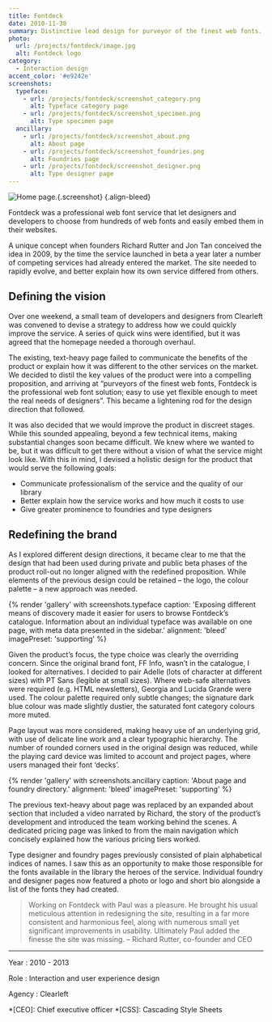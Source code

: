 ```yaml
---
title: Fontdeck
date: 2010-11-30
summary: Distinctive lead design for purveyor of the finest web fonts.
photo:
  url: /projects/fontdeck/image.jpg
  alt: Fontdeck logo
category:
  - Interaction design
accent_color: '#e9242e'
screenshots:
  typeface:
    - url: /projects/fontdeck/screenshot_category.png
      alt: Typeface category page
    - url: /projects/fontdeck/screenshot_specimen.png
      alt: Type specimen page
  ancillary:
    - url: /projects/fontdeck/screenshot_about.png
      alt: About page
    - url: /projects/fontdeck/screenshot_foundries.png
      alt: Foundries page
    - url: /projects/fontdeck/screenshot_designer.png
      alt: Type designer page
---
```

![Home page.](screenshot_homepage.png){.screenshot}
{.align-bleed}

Fontdeck was a professional web font service that let designers and developers to choose from hundreds of web fonts and easily embed them in their websites.

A unique concept when founders Richard Rutter and Jon Tan conceived the idea in 2009, by the time the service launched in beta a year later a number of competing services had already entered the market. The site needed to rapidly evolve, and better explain how its own service differed from others.

## Defining the vision

Over one weekend, a small team of developers and designers from Clearleft was convened to devise a strategy to address how we could quickly improve the service. A series of quick wins were identified, but it was agreed that the homepage needed a thorough overhaul.

The existing, text-heavy page failed to communicate the benefits of the product or explain how it was different to the other services on the market. We decided to distil the key values of the product were into a compelling proposition, and arriving at “purveyors of the finest web fonts, Fontdeck is the professional web font solution; easy to use yet flexible enough to meet the real needs of designers”. This became a lightening rod for the design direction that followed.

It was also decided that we would improve the product in discreet stages. While this sounded appealing, beyond a few technical items, making substantial changes soon became difficult. We knew where we wanted to be, but it was difficult to get there without a vision of what the service might look like. With this in mind, I devised a holistic design for the product that would serve the following goals:

* Communicate professionalism of the service and the quality of our library
* Better explain how the service works and how much it costs to use
* Give greater prominence to foundries and type designers

## Redefining the brand

As I explored different design directions, it became clear to me that the design that had been used during private and public beta phases of the product roll-out no longer aligned with the redefined proposition. While elements of the previous design could be retained – the logo, the colour palette – a new approach was needed.

{% render 'gallery' with screenshots.typeface
  caption: 'Exposing different means of discovery made it easier for users to browse Fontdeck’s catalogue. Information about an individual typeface was available on one page, with meta data presented in the sidebar.'
  alignment: 'bleed'
  imagePreset: 'supporting'
%}

Given the product’s focus, the type choice was clearly the overriding concern. Since the original brand font, FF Info, wasn’t in the catalogue, I looked for alternatives. I decided to pair Adelle (lots of character at different sizes) with PT Sans (legible at small sizes). Where web-safe alternatives were required (e.g. HTML newsletters), Georgia and Lucida Grande were used. The colour palette required only subtle changes; the signature dark blue colour was made slightly dustier, the saturated font category colours more muted.

Page layout was more considered, making heavy use of an underlying grid, with use of delicate line work and a clear typographic hierarchy. The number of rounded corners used in the original design was reduced, while the playing card device was limited to account and project pages, where users managed their font ‘decks’.

{% render 'gallery' with screenshots.ancillary
  caption: 'About page and foundry directory.'
  alignment: 'bleed'
  imagePreset: 'supporting'
%}

The previous text-heavy about page was replaced by an expanded about section that included a video narrated by Richard, the story of the product’s development and introduced the team working behind the scenes. A dedicated pricing page was linked to from the main navigation which concisely explained how the various pricing tiers worked.

Type designer and foundry pages previously consisted of plain alphabetical indices of names. I saw this as an opportunity to make those responsible for the fonts available in the library the heroes of the service. Individual foundry and designer pages now featured a photo or logo and short bio alongside a list of the fonts they had created.

> Working on Fontdeck with Paul was a pleasure. He brought his usual meticulous attention in redesigning the site, resulting in a far more consistent and harmonious feel, along with numerous small yet significant improvements in usability. Ultimately Paul added the finesse the site was missing.
> – Richard Rutter, co-founder and CEO

---

Year
: 2010 - 2013

Role
: Interaction and user experience design

Agency
: Clearleft

*[CEO]: Chief executive officer
*[CSS]: Cascading Style Sheets
